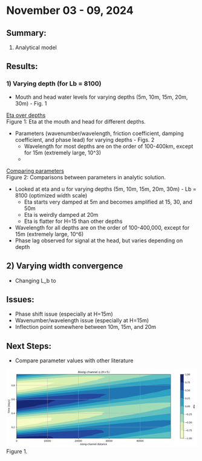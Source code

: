 # November 03 - 09, 2024

## Summary:
1) Analytical model

## Results:
### 1) Varying depth (for Lb = 8100)
- Mouth and head water levels for varying depths (5m, 10m, 15m, 20m, 30m) - Fig. 1

[Eta over depths](../Figures/110724meeting/headvmouth_comparisons_Lb8100.png)<br>
Figure 1: Eta at the mouth and head for different depths.


- Parameters (wavenumber/wavelength, friction coefficient, damping coefficient, and phase lead) for varying depths - Figs. 2
	- Wavelength for most depths are on the order of 100-400km, except for 15m (extremely large, 10^3)
	- 

[Comparing parameters](../Figures/110724meeting/modelparameters_comparisons_Lb8100.png)<br>
Figure 2: Comparisons between parameters in analytic solution.


- Looked at eta and u for varying depths (5m, 10m, 15m, 20m, 30m) - Lb = 8100 (optimized width scale)
	- Eta starts very damped at 5m and becomes amplified at 15, 30, and 50m
	- Eta is weirdly damped at 20m
	- Eta is flatter for H=15 than other depths
- Wavelength for all depths are on the order of 100-400,000, except for 15m (extremely large, 10^6)
- Phase lag observed for signal at the head, but varies depending on depth




## 2) Varying width convergence
- Changing L_b to 

## Issues:
- Phase shift issue (especially at H=15m)
- Wavenumber/wavelength issue (especially at H=15m)
- Inflection point somewhere between 10m, 15m, and 20m


## Next Steps:
- Compare parameter values with other literature

![Relationship](../Figures/110724meeting/alongchanneleta_h5_Lb8100.png)<br>
Figure 1.
